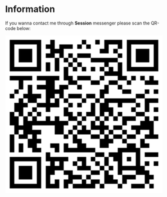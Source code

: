 # Information

If you wanna contact me through **Session** messenger please scan the QR-code
below:

![qr](../ids/session-qr-code.png)
